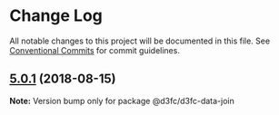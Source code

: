 # Change Log

All notable changes to this project will be documented in this file.
See [Conventional Commits](https://conventionalcommits.org) for commit guidelines.

<a name="5.0.1"></a>
## [5.0.1](https://github.com/d3fc/d3fc-data-join/compare/@d3fc/d3fc-data-join@5.0.0...@d3fc/d3fc-data-join@5.0.1) (2018-08-15)




**Note:** Version bump only for package @d3fc/d3fc-data-join

